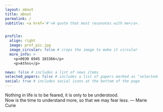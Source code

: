 ```yaml
---
layout: about
title: about
permalink: /
subtitle: <a href='#'>A quote that most resonates with me</a>. 


profile:
  align: right
  image: prof_pic.jpg
  image_circular: false # crops the image to make it circular
  more_info: >
    <p>0030 6945 103366</p>
    <p>Athns</p>

news: false # includes a list of news items
selected_papers: false # includes a list of papers marked as "selected={true}"
social: true # includes social icons at the bottom of the page
---
```


Nothing in life is to be feared, it is only to be understood.<br>
Now is the time to understand more, so that we may fear less. ― Marie Curie


